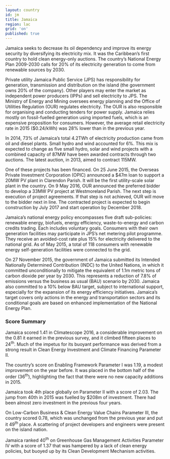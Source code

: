 ```yaml
---
layout: country
id: jm
title: Jamaica
region: lac
grid: 'on'
published: true
---
```


Jamaica seeks to decrease its oil dependency and improve its energy security by diversifying its electricity mix. It was the Caribbean’s first country to hold clean energy-only auctions. The country’s National Energy Plan 2009-2030 calls for 20% of its electricity generation to come from renewable sources by 2030.

Private utility Jamaica Public Service (JPS) has responsibility for generation, transmission and distribution on the island (the government owns 20% of the company). Other players may enter the market as independent power producers (IPPs) and sell electricity to JPS. The Ministry of Energy and Mining oversees energy planning and the Office of Utilities Regulation (OUR) regulates electricity. The OUR is also responsible for organising and conducting tenders for power supply. Jamaica relies mostly on fossil-fuelled generation using imported fuels, which is an expensive proposition for consumers. However, the average retail electricity rate in 2015 ($0.24/kWh) was 28% lower than in the previous year.

In 2014, 73% of Jamaica’s total 4.2TWh of electricity production came from oil and diesel plants. Small hydro and wind accounted for 6%. This mix is expected to change as five small hydro, solar and wind projects with a combined capacity of 87MW have been awarded contracts through two auctions. The latest auction, in 2013, aimed to contract 115MW.

One of these projects has been financed. On 25 June 2015, the Overseas Private Investment Corporation (OPIC) announced a $47m loan to support a 20MW PV plant in Clarendon Parish. It will be the first utility-scale solar plant in the country.
On 9 May 2016, OUR announced the preferred bidder to develop a 33MW PV project at Westmoreland Parish. The next step is execution of project agreements. If that step is not achieved, OUR will move to the bidder next in line. The contracted project is expected to begin construction by July 2017 and start operation by December 2018.

Jamaica’s national energy policy encompasses five draft sub-policies: renewable energy, biofuels, energy efficiency, waste-to-energy and carbon credits trading. Each includes voluntary goals. Consumers with their own generation facilities may participate in JPS’s net metering pilot programme. They receive an avoided-cost rate plus 15% for electricity delivered to the national grid. As of May 2015, a total of 118 consumers with renewable energy self-generation facilities were connected to the grid.

On 27 November 2015, the government of Jamaica submitted its Intended Nationally Determined Contribution (INDC) to the United Nations, in which it committed unconditionally to mitigate the equivalent of 1.1m metric tons of carbon dioxide per year by 2030. This represents a reduction of 7.8% of emissions versus the business as usual (BAU) scenario by 2030. Jamaica also committed to a 10% below BAU target, subject to international support, especially for the expansion of its energy efficiency initiatives. Jamaica’s target covers only actions in the energy and transportation sectors and its conditional goals are based on enhanced implementation of the National Energy Plan.


### Score Summary

Jamaica scored 1.41 in Climatescope 2016, a considerable improvement on the 0.81 it earned in the previous survey, and it climbed fifteen places to 24<sup>th</sup>. Much of the impetus for its buoyant performance was derived from a strong result in Clean Energy Investment and Climate Financing Parameter II.

The country’s score on Enabling Framework Parameter I was 1.19, a modest improvement on the year before. It was placed in the bottom half of the order (36<sup>th</sup>), highlighting the fact that there were no new capacity additions in 2015.

Jamaica took 4th place globally on Parameter II with a score of 2.03. The jump from 40th in 2015 was fuelled by $208m of investment.  There had been almost zero investment in the previous four years.

On Low-Carbon Business & Clean Energy Value Chains Parameter III, the country scored 0.78, which was unchanged from the previous year and put it 49<sup>th</sup> place. A scattering of project developers and engineers were present on the island nation. 

Jamaica ranked 40<sup>th</sup> on Greenhouse Gas Management Activities Parameter IV with a score of 1.37 that was hampered by a lack of clean energy policies, but buoyed up by its Clean Development Mechanism activities.
